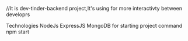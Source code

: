//It is dev-tinder-backend project,It's using for more interactivty between developrs

Technologies
NodeJs
ExpressJS
MongoDB
for starting project  command
npm start
